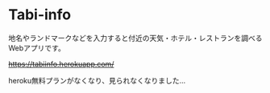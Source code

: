 # Tabi-info
地名やランドマークなどを入力すると付近の天気・ホテル・レストランを調べるWebアプリです。

~~https://tabiinfo.herokuapp.com/~~

heroku無料プランがなくなり、見られなくなりました…
